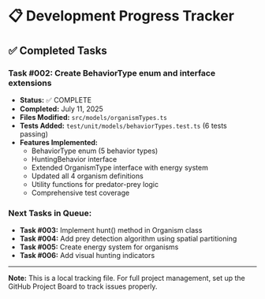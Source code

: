 # 📋 Development Progress Tracker

## ✅ **Completed Tasks**

### **Task #002: Create BehaviorType enum and interface extensions**

- **Status:** ✅ COMPLETE
- **Completed:** July 11, 2025
- **Files Modified:** `src/models/organismTypes.ts`
- **Tests Added:** `test/unit/models/behaviorTypes.test.ts` (6 tests passing)
- **Features Implemented:**
  - BehaviorType enum (5 behavior types)
  - HuntingBehavior interface
  - Extended OrganismType interface with energy system
  - Updated all 4 organism definitions
  - Utility functions for predator-prey logic
  - Comprehensive test coverage

### **Next Tasks in Queue:**

- **Task #003:** Implement hunt() method in Organism class
- **Task #004:** Add prey detection algorithm using spatial partitioning
- **Task #005:** Create energy system for organisms
- **Task #006:** Add visual hunting indicators

---

**Note:** This is a local tracking file. For full project management, set up the GitHub Project Board to track issues properly.
